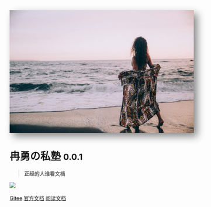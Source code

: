 <!--
 * @Descripttion: 
 * @version: 
 * @Author: 冉勇
 * @Date: 2021-04-20 10:24:20
 * @LastEditTime: 2021-05-05 16:22:17
-->
<!-- <img height="25px" weditor="25px" style="border-radius: 50%"  src="Logo.jpg"> -->
<!-- <img height="500"  src="Logo.jpg"> -->
<img width="550" style="box-shadow: 10px 10px 20px #888888 " bor src="style/Logo.jpg"  >
<!-- 全屏图片 -->
<!-- ![logo](zh-cn/style/Logo.jpg) -->

# **冉勇の私塾** <small>0.0.1</small>
> **正经的人谁看文档**

![](https://img.shields.io/badge/%E6%91%B8%E9%B1%BC-%E7%A8%8B%E5%BA%8F%E5%91%98-green)

[Gitee](https://gitee.com/ran_yong)
[官方文档](https://docsify.js.org/#/zh-cn/quickstart)
[阅读文档](?id=中文文档)